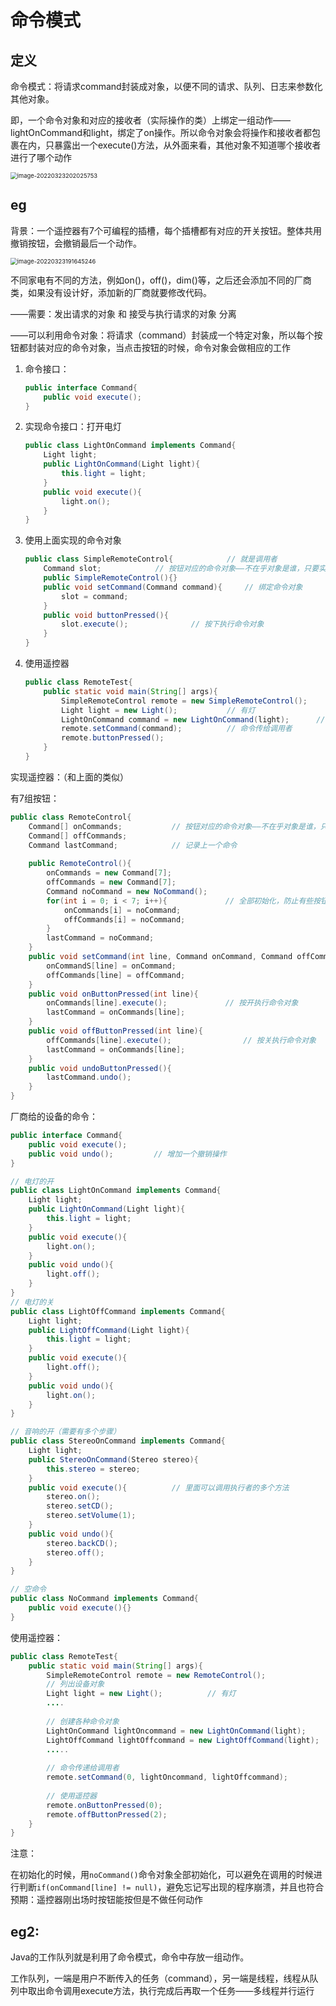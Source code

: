 # 命令模式

## 定义

命令模式：将请求command封装成对象，以便不同的请求、队列、日志来参数化其他对象。

即，一个命令对象和对应的接收者（实际操作的类）上绑定一组动作——lightOnCommand和light，绑定了on操作。所以命令对象会将操作和接收者都包裹在内，只暴露出一个execute()方法，从外面来看，其他对象不知道哪个接收者进行了哪个动作

<img src="C:\Users\surface\AppData\Roaming\Typora\typora-user-images\image-20220323202025753.png" alt="image-20220323202025753" style="zoom:67%;" />

## eg

背景：一个遥控器有7个可编程的插槽，每个插槽都有对应的开关按钮。整体共用撤销按钮，会撤销最后一个动作。

<img src="C:\Users\surface\AppData\Roaming\Typora\typora-user-images\image-20220323191645246.png" alt="image-20220323191645246" style="zoom:67%;" />

不同家电有不同的方法，例如on()，off()，dim()等，之后还会添加不同的厂商类，如果没有设计好，添加新的厂商就要修改代码。

——需要：发出请求的对象 和 接受与执行请求的对象 分离

——可以利用命令对象：将请求（command）封装成一个特定对象，所以每个按钮都封装对应的命令对象，当点击按钮的时候，命令对象会做相应的工作

1. 命令接口：

   ```java
   public interface Command{
       public void execute();
   }
   ```

2. 实现命令接口：打开电灯

   ```java
   public class LightOnCommand implements Command{
       Light light;
       public LightOnCommand(Light light){
           this.light = light;
       }
       public void execute(){
           light.on();
       }
   }
   ```

3. 使用上面实现的命令对象

   ```java
   public class SimpleRemoteControl{			// 就是调用者
       Command slot;			// 按钮对应的命令对象——不在乎对象是谁，只要实现了Command接口即可
       public SimpleRemoteControl(){}
       public void setCommand(Command command){		// 绑定命令对象
           slot = command;
       }
       public void buttonPressed(){
           slot.execute();				// 按下执行命令对象
       }
   }
   ```

4. 使用遥控器

   ```java
   public class RemoteTest{
       public static void main(String[] args){
           SimpleRemoteControl remote = new SimpleRemoteControl();
           Light light = new Light();			// 有灯
           LightOnCommand command = new LightOnCommand(light);		// 创建命令对象
           remote.setCommand(command);			// 命令传给调用者
           remote.buttonPressed();
       }
   }
   ```

实现遥控器：（和上面的类似）

有7组按钮：

```java
public class RemoteControl{			
    Command[] onCommands;			// 按钮对应的命令对象——不在乎对象是谁，只要实现了Command接口即可
    Command[] offCommands;
    Command lastCommand;			// 记录上一个命令
    
    public RemoteControl(){
        onCommands = new Command[7];
        offCommands = new Command[7];
        Command noCommand = new NoCommand();
        for(int i = 0; i < 7; i++){				// 全部初始化，防止有些按钮没有初始化而出现null调用，使程序崩溃
            onCommands[i] = noCommand;
            offCommands[i] = noCommand;
        }
        lastCommand = noCommand;
    }
    public void setCommand(int line, Command onCommand, Command offCommand){		// 绑定一组命令对象
        onCommandS[line] = onCommand;
        offCommands[line] = offCommand;
    }
    public void onButtonPressed(int line){
        onCommands[line].execute();				// 按开执行命令对象
        lastCommand = onCommands[line];
    }
    public void offButtonPressed(int line){
        offCommands[line].execute();				// 按关执行命令对象
        lastCommand = onCommands[line];
    }
    public void undoButtonPressed(){
        lastCommand.undo();
    }
}
```

厂商给的设备的命令：

```java
public interface Command{
    public void execute();
    public void undo();			// 增加一个撤销操作
}

// 电灯的开
public class LightOnCommand implements Command{
    Light light;
    public LightOnCommand(Light light){
        this.light = light;
    }
    public void execute(){
        light.on();
    }
    public void undo(){
        light.off();
    }
}
// 电灯的关
public class LightOffCommand implements Command{
    Light light;
    public LightOffCommand(Light light){
        this.light = light;
    }
    public void execute(){
        light.off();
    }
    public void undo(){
        light.on();
    }
}

// 音响的开（需要有多个步骤）
public class StereoOnCommand implements Command{
    Light light;
    public StereoOnCommand(Stereo stereo){
        this.stereo = stereo;
    }
    public void execute(){			// 里面可以调用执行者的多个方法
        stereo.on();
        stereo.setCD();
        stereo.setVolume(1);	
    }
    public void undo(){
        stereo.backCD();
        stereo.off();
    }
}

// 空命令
public class NoCommand implements Command{
    public void execute(){}
}
```

使用遥控器：

```java
public class RemoteTest{
    public static void main(String[] args){
        SimpleRemoteControl remote = new RemoteControl();
        // 列出设备对象
        Light light = new Light();			// 有灯
        ....				
        
        // 创建各种命令对象
        LightOnCommand lightOncommand = new LightOnCommand(light);		// 创建命令对象
        LightOffCommand lightOffcommand = new LightOffCommand(light);	
        .....
        
        // 命令传递给调用者
        remote.setCommand(0, lightOncommand, lightOffcommand);	
        
        // 使用遥控器
        remote.onButtonPressed(0);
        remote.offButtonPressed(2);
    }
}
```

注意：

在初始化的时候，用`noCommand()`命令对象全部初始化，可以避免在调用的时候进行判断`if(onCommand[line] != null)`，避免忘记写出现的程序崩溃，并且也符合预期：遥控器刚出场时按钮能按但是不做任何动作

## eg2:

Java的工作队列就是利用了命令模式，命令中存放一组动作。

工作队列，一端是用户不断传入的任务（command），另一端是线程，线程从队列中取出命令调用execute方法，执行完成后再取一个任务——多线程并行运行